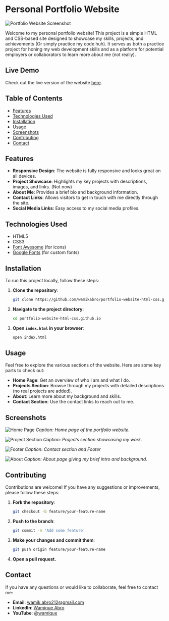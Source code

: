 # Personal Portfolio Website

![Portfolio Website Screenshot](https://github.com/wamikabro/portfolio-website-html-css.github.io/assets/62086478/61600e36-004e-4dcf-9a9f-c6d287c449ea)

Welcome to my personal portfolio website! This project is a simple HTML and CSS-based site designed to showcase my skills, projects, and achievements (Or simply practice my code huh). It serves as both a practice project for honing my web development skills and as a platform for potential employers or collaborators to learn more about me (not really).

## Live Demo

Check out the live version of the website [here](https://wamikabro.github.io/portfolio-website-html-css.github.io/).

## Table of Contents

- [Features](#features)
- [Technologies Used](#technologies-used)
- [Installation](#installation)
- [Usage](#usage)
- [Screenshots](#screenshots)
- [Contributing](#contributing)
- [Contact](#contact)

## Features

- **Responsive Design**: The website is fully responsive and looks great on all devices.
- **Project Showcase**: Highlights my key projects with descriptions, images, and links. (Not now)
- **About Me**: Provides a brief bio and background information.
- **Contact Links**: Allows visitors to get in touch with me directly through the site.
- **Social Media Links**: Easy access to my social media profiles.

## Technologies Used

- HTML5
- CSS3
- [Font Awesome](https://fontawesome.com/) (for icons)
- [Google Fonts](https://fonts.google.com/) (for custom fonts)
  
## Installation

To run this project locally, follow these steps:

1. **Clone the repository**:
   ```bash
   git clone https://github.com/wamikabro/portfolio-website-html-css.github.io
2. **Navigate to the project directory**:
   ```bash
   cd portfolio-website-html-css.github.io
3. **Open `index.html` in your browser**:
   ```bash
   open index.html

## Usage

Feel free to explore the various sections of the website. Here are some key parts to check out:

- **Home Page**: Get an overview of who I am and what I do.
- **Projects Section**: Browse through my projects with detailed descriptions (no real projects are added).
- **About**: Learn more about my background and skills.
- **Contact Section**: Use the contact links to reach out to me.

## Screenshots

![Home Page](https://github.com/wamikabro/portfolio-website-html-css.github.io/assets/62086478/a720d88e-e82d-45c9-a0cd-10c2e12023f9)
*Caption: Home page of the portfolio website.*

![Project Section](https://github.com/wamikabro/portfolio-website-html-css.github.io/assets/62086478/4f7fead8-db60-4a30-b412-7ae512a79aae)
*Caption: Projects section showcasing my work.*

![Footer](https://github.com/wamikabro/portfolio-website-html-css.github.io/assets/62086478/473a529f-eba0-4c27-ad09-79af44de4d44)
*Caption: Contact section and Footer*

![About](https://github.com/wamikabro/portfolio-website-html-css.github.io/assets/62086478/15e0f7c4-4f07-4328-9151-d825b87eb90b)
*Caption: About page giving my brief intro and background.*

## Contributing

Contributions are welcome! If you have any suggestions or improvements, please follow these steps:

1. **Fork the repository**:
   ```bash
   git checkout -b feature/your-feature-name
2. **Push to the branch**:
   ```bash
   git commit -m 'Add some feature'
3. **Make your changes and commit them**:
    ```bash
    git push origin feature/your-feature-name
4. **Open a pull request.**

## Contact

If you have any questions or would like to collaborate, feel free to contact me:

- **Email**: [wamik.abro212@gmail.com](mailto:wamik.abro212@gmail.com)
- **LinkedIn**: [Wamique Abro]([https://www.linkedin.com/in/your-profile](https://www.linkedin.com/in/wamique/))
- **YouTube**: [@wamique](https://www.youtube.com/@wamique/)
